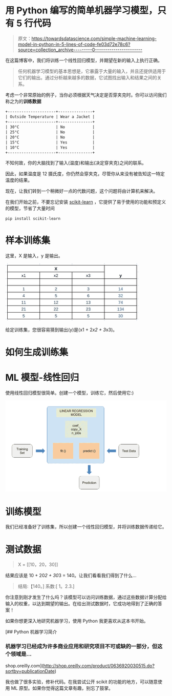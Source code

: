 # 用 Python 编写的简单机器学习模型，只有 5 行代码

> 原文：<https://towardsdatascience.com/simple-machine-learning-model-in-python-in-5-lines-of-code-fe03d72e78c6?source=collection_archive---------0----------------------->

在这篇博客中，我们将训练一个线性回归模型，并期望在新的输入上执行正确。

> 任何机器学习模型的基本思想是，它暴露于大量的输入，并且还提供适用于它们的输出。通过分析越来越多的数据，它试图找出输入和结果之间的关系。

考虑一个非常原始的例子，当你必须根据天气决定是否穿夹克时。你可以访问我们称之为的**训练数据**

```
+---------------------+---------------+
| Outside Temperature | Wear a Jacket |
+---------------------+---------------+
| 30°C                | No            |
| 25°C                | No            |
| 20°C                | No            |
| 15°C                | Yes           |
| 10°C                | Yes           |
+---------------------+---------------+
```

不知何故，你的大脑找到了输入(温度)和输出(决定穿夹克)之间的联系。

因此，如果温度是 12 摄氏度，你仍然会穿夹克，尽管你从来没有被告知这一特定温度的结果。

现在，让我们转到一个稍微好一点的代数问题，这个问题将由计算机来解决。

在我们开始之前，不要忘记安装 [scikit-learn](http://scikit-learn.org) ，它提供了易于使用的功能和预定义的模型，节省了大量时间

```
pip install scikit-learn
```

# **样本训练集**

这里，X 是输入，y 是输出。

![](img/0cb131bb588703a64283de899afb2c8c.png)

给定训练集，您很容易猜到输出(y)是(x1 + 2*x2 + 3*x3)。

# 如何生成训练集

# ML 模型-线性回归

使用线性回归模型很简单。创建一个模型，训练它，然后使用它:)

![](img/6d0166b9fa4e650b6e711eaa30634024.png)

# 训练模型

我们已经准备好了训练集，所以创建一个线性回归模型，并将训练数据传递给它。

# **测试数据**

> X = [[10，20，30]]

结果应该是 10 + 20*2 + 30*3 = 140。让我们看看我们得到了什么…

> 结局:【140。]
> 系数:[ 1。2.3.]

你注意到刚才发生了什么吗？该模型可以访问训练数据，通过这些数据计算分配给输入的权重，以达到期望的输出。在给出测试数据时，它成功地得到了正确的答案！

如果你想更深入地研究机器学习，使用 Python 我更喜欢从这本书开始。

[](http://shop.oreilly.com/product/0636920030515.do?sortby=publicationDate) [## Python 机器学习简介

### 机器学习已经成为许多商业应用和研究项目不可或缺的一部分，但这个领域是…

shop.oreilly.com](http://shop.oreilly.com/product/0636920030515.do?sortby=publicationDate) 

我也做了很多实验，修补代码。在我尝试公开 scikit 的功能的地方，可以随意使用 ML 原型。如果你觉得这篇文章有趣，别忘了鼓掌。